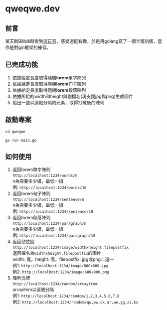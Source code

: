 # qweqwe.dev

## 前言<br>

某天刷Bilibili時看到[這玩意](https://www.bilibili.com/video/BV1hv411G7iH)，感覺還挺有趣，於是用golang寫了一個半復刻版，當作是對gin框架的練習。

## 已完成功能<br>

1. 依據給定長度取得隨機**lorem**單字陣列
2. 依據給定長度取得隨機**lorem**句子陣列
3. 依據給定長度取得隨機**lorem**段落陣列
4. 依據所給的width和height與副檔名(現支援jpg與png)生成圖片
5. 給出一些以逗點分隔的元素，取得打散後的陣列

## 啟動專案

```
cd qweqwe

go run main.go
```

## 如何使用

1. 返回lorem單字陣列<br>
    ``http://localhost:1234/words/n``<br>
    n為需要多少組，最低一組<br>
    例: ``http://localhost:1234/words/10``<br>
2. 返回lorem句子陣列<br>
    ``http://localhost:1234/sentence/n``<br>
    n為需要多少組，最低一組<br>
    例: ``http://localhost:1234/sentence/10``<br>
3. 返回lorem段落陣列<br>
    ``http://localhost:1234/paragraph/n``<br>
    n為需要多少組，最低一組<br>
    例: ``http://localhost:1234/paragraph/10``<br>
4. 返回佔位圖<br>
    ``http://localhost:1234/image/widthxheight.filepostfix``<br>
    返回檔名為``widthxheight.filepostfix``的圖片<br>
    width: 寬，height: 高，filepostfix: jpg或png二選一<br>
    例1: ``http://localhost:1234/image/800x600.jpg``<br>
    例2: ``http://localhost:1234/image/600x800.png``<br>
5. 陣列洗牌<br>
    ``http://localhost:1234/random/arrayitem``<br>
    arrayitem以逗號分隔<br>
    例1: ``http://localhost:1234/random/1,2,3,4,5,6,7,8``<br>
    例2: ``http://localhost:1234/random/qw,ew,cx,ar,we,yg,zi,ks``<br>
